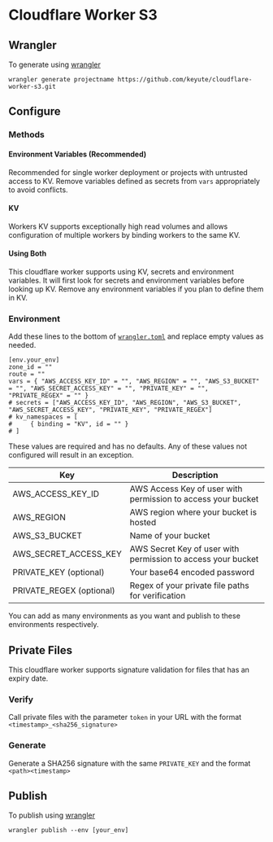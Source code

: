 # Cloudflare Worker S3

## Wrangler

To generate using [wrangler](https://github.com/cloudflare/wrangler)

```
wrangler generate projectname https://github.com/keyute/cloudflare-worker-s3.git
```

## Configure

### Methods

#### Environment Variables (Recommended)
Recommended for single worker deployment or projects with untrusted access to KV. Remove variables defined as secrets from ```vars``` appropriately to avoid conflicts.

#### KV
Workers KV supports exceptionally high read volumes and allows configuration of multiple workers by binding workers to the same KV.

#### Using Both
This cloudflare worker supports using KV, secrets and environment variables. It will first look for secrets and environment variables before looking up KV. Remove any environment variables if you plan to define them in KV.

### Environment
Add these lines to the bottom of [`wrangler.toml`](https://github.com/keyute/cloudflare-worker-s3/blob/master/wrangler.toml) and replace empty values as needed.

```
[env.your_env]
zone_id = ""
route = ""
vars = { "AWS_ACCESS_KEY_ID" = "", "AWS_REGION" = "", "AWS_S3_BUCKET" = "", "AWS_SECRET_ACCESS_KEY" = "", "PRIVATE_KEY" = "", "PRIVATE_REGEX" = "" }
# secrets = ["AWS_ACCESS_KEY_ID", "AWS_REGION", "AWS_S3_BUCKET", "AWS_SECRET_ACCESS_KEY", "PRIVATE_KEY", "PRIVATE_REGEX"]
# kv_namespaces = [
#     { binding = "KV", id = "" }
# ]
```

These values are required and has no defaults. Any of these values not configured will result in an exception.

| Key | Description |
| --- | --- |
| AWS_ACCESS_KEY_ID | AWS Access Key of user with permission to access your bucket |
| AWS_REGION | AWS region where your bucket is hosted |
| AWS_S3_BUCKET | Name of your bucket |
| AWS_SECRET_ACCESS_KEY | AWS Secret Key of user with permission to access your bucket |
| PRIVATE_KEY (optional) | Your base64 encoded password |
| PRIVATE_REGEX (optional) | Regex of your private file paths for verification |

You can add as many environments as you want and publish to these environments respectively.

## Private Files
This cloudflare worker supports signature validation for files that has an expiry date. 

### Verify
Call private files with the parameter ```token``` in your URL with the format ```<timestamp>_<sha256_signature>```

### Generate
Generate a SHA256 signature with the same ```PRIVATE_KEY``` and the format ```<path><timestamp>```

## Publish

To publish using [wrangler](https://github.com/cloudflare/wrangler)

```
wrangler publish --env [your_env]
```
